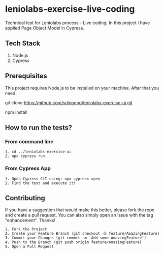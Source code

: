 # leniolabs-exercise-live-coding
Technical test for Leniolabs process - Live coding.
In this project I have applied Page Object Model in Cypress.

## Tech Stack
1. Node.js
2. Cypress

## Prerequisites
This project requires Node.js to be installed on your machine. After that you need:

git clone https://github.com/sdinonno/leniolabs-exercise-ui.git

npm install

## How to run the tests?
### From command line
````shell
1. cd ../leniolabs-exercise-ui
2. npx cypress run
````

### From Cypress App
````shell
1. Open Cypress CLI using: npx cypress open
2. Find the test and execute it!
````

## Contributing
If you have a suggestion that would make this better, please fork the repo and create a pull request. You can also simply open an issue with the tag "enhancement". Thanks!
````text
1. Fork the Project
2. Create your Feature Branch (git checkout -b feature/AmazingFeature)
3. Commit your Changes (git commit -m 'Add some AmazingFeature')
4. Push to the Branch (git push origin feature/AmazingFeature)
5. Open a Pull Request